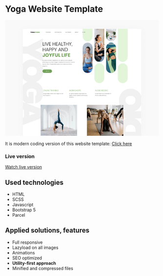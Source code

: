 # Yoga Website Template

![alt text](https://github.com/damiankomonski/yoga-template/blob/main/cover-image.png?raw=true)

It is modern coding version of this website template:
[Click here](https://templatesjungle.com/downloads/divineyoga-free-yoga-teacher-studio-figma-template/)

### Live version
[Watch live version](https://koski.studio/yoga/index.html)

## Used technologies
- HTML
- SCSS
- Javascript
- Bootstrap 5
- Parcel

## Applied solutions, features
- Full responsive
- Lazyload on all images
- Animations
- SEO optimized
- **Utility-first approach**
- Minified and compressed files
